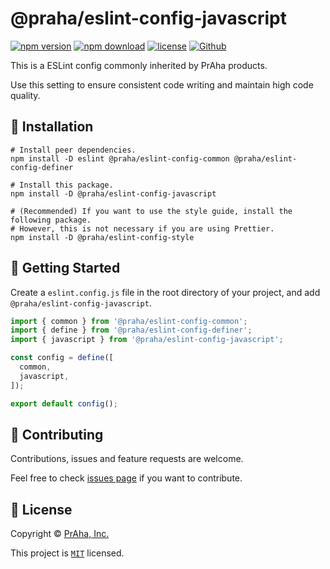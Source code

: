 # @praha/eslint-config-javascript

[![npm version](https://badge.fury.io/js/@praha%2Feslint-config-javascript.svg)](https://www.npmjs.com/package/@praha/eslint-config-javascript)
[![npm download](https://img.shields.io/npm/dm/@praha/eslint-config-javascript.svg)](https://www.npmjs.com/package/@praha/eslint-config-javascript)
[![license](https://img.shields.io/badge/License-MIT-green.svg)](https://github.com/praha-inc/eslint-config/blob/main/packages/javascript/LICENSE)
[![Github](https://img.shields.io/github/followers/praha-inc?label=Follow&logo=github&style=social)](https://github.com/orgs/praha-inc/followers)

This is a ESLint config commonly inherited by PrAha products.

Use this setting to ensure consistent code writing and maintain high code quality.

## 🚀 Installation

```shell
# Install peer dependencies.
npm install -D eslint @praha/eslint-config-common @praha/eslint-config-definer

# Install this package.
npm install -D @praha/eslint-config-javascript

# (Recommended) If you want to use the style guide, install the following package.
# However, this is not necessary if you are using Prettier.
npm install -D @praha/eslint-config-style
```

## 👏 Getting Started

Create a `eslint.config.js` file in the root directory of your project, and add `@praha/eslint-config-javascript`.

```js
import { common } from '@praha/eslint-config-common';
import { define } from '@praha/eslint-config-definer';
import { javascript } from '@praha/eslint-config-javascript';

const config = define([
  common,
  javascript,
]);

export default config();
```

## 🤝 Contributing

Contributions, issues and feature requests are welcome.

Feel free to check [issues page](https://github.com/praha-inc/eslint-config/issues) if you want to contribute.

## 📝 License

Copyright © [PrAha, Inc.](https://www.praha-inc.com/)

This project is [```MIT```](https://github.com/praha-inc/eslint-config/blob/main/packages/javascript/LICENSE) licensed.
